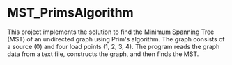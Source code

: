# MST_PrimsAlgorithm
This project implements the solution to find the Minimum Spanning Tree (MST) of an undirected graph using Prim's algorithm. The graph consists of a source (0) and four load points (1, 2, 3, 4). The program reads the graph data from a text file, constructs the graph, and then finds the MST.
